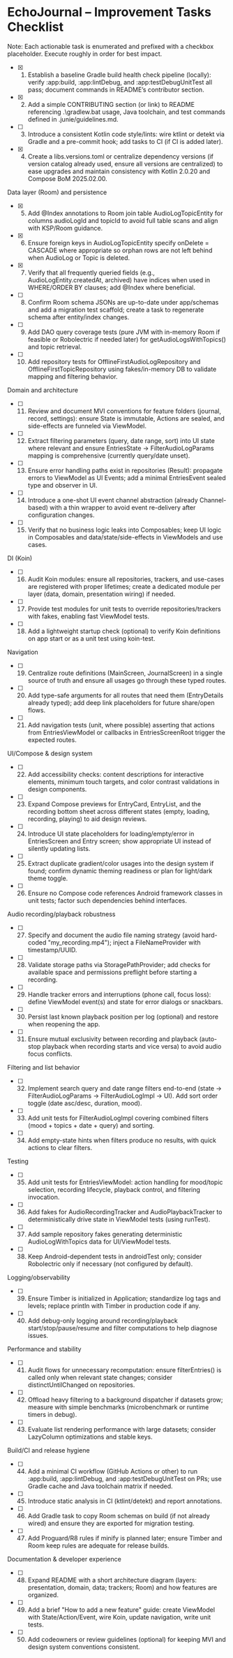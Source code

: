 # EchoJournal – Improvement Tasks Checklist

Note: Each actionable task is enumerated and prefixed with a checkbox placeholder. Execute roughly in order for best impact.

- [x] 1. Establish a baseline Gradle build health check pipeline (locally): verify :app:build, :app:lintDebug, and :app:testDebugUnitTest all pass; document commands in README’s contributor section.
- [x] 2. Add a simple CONTRIBUTING section (or link) to README referencing .\gradlew.bat usage, Java toolchain, and test commands defined in .junie/guidelines.md.
- [ ] 3. Introduce a consistent Kotlin code style/lints: wire ktlint or detekt via Gradle and a pre-commit hook; add tasks to CI (if CI is added later).
- [x] 4. Create a libs.versions.toml or centralize dependency versions (if version catalog already used, ensure all versions are centralized) to ease upgrades and maintain consistency with Kotlin 2.0.20 and Compose BoM 2025.02.00.

Data layer (Room) and persistence
- [x] 5. Add @Index annotations to Room join table AudioLogTopicEntity for columns audioLogId and topicId to avoid full table scans and align with KSP/Room guidance.
- [x] 6. Ensure foreign keys in AudioLogTopicEntity specify onDelete = CASCADE where appropriate so orphan rows are not left behind when AudioLog or Topic is deleted.
- [x] 7. Verify that all frequently queried fields (e.g., AudioLogEntity.createdAt, archived) have indices when used in WHERE/ORDER BY clauses; add @Index where beneficial.
- [ ] 8. Confirm Room schema JSONs are up-to-date under app/schemas and add a migration test scaffold; create a task to regenerate schema after entity/index changes.
- [ ] 9. Add DAO query coverage tests (pure JVM with in-memory Room if feasible or Robolectric if needed later) for getAudioLogsWithTopics() and topic retrieval.
- [ ] 10. Add repository tests for OfflineFirstAudioLogRepository and OfflineFirstTopicRepository using fakes/in-memory DB to validate mapping and filtering behavior.

Domain and architecture
- [ ] 11. Review and document MVI conventions for feature folders (journal, record, settings): ensure State is immutable, Actions are sealed, and side-effects are funneled via ViewModel.
- [ ] 12. Extract filtering parameters (query, date range, sort) into UI state where relevant and ensure EntriesState -> FilterAudioLogParams mapping is comprehensive (currently query/date unset).
- [ ] 13. Ensure error handling paths exist in repositories (Result<DataError>): propagate errors to ViewModel as UI Events; add a minimal EntriesEvent sealed type and observer in UI.
- [ ] 14. Introduce a one-shot UI event channel abstraction (already Channel-based) with a thin wrapper to avoid event re-delivery after configuration changes.
- [ ] 15. Verify that no business logic leaks into Composables; keep UI logic in Composables and data/state/side-effects in ViewModels and use cases.

DI (Koin)
- [ ] 16. Audit Koin modules: ensure all repositories, trackers, and use-cases are registered with proper lifetimes; create a dedicated module per layer (data, domain, presentation wiring) if needed.
- [ ] 17. Provide test modules for unit tests to override repositories/trackers with fakes, enabling fast ViewModel tests.
- [ ] 18. Add a lightweight startup check (optional) to verify Koin definitions on app start or as a unit test using koin-test.

Navigation
- [ ] 19. Centralize route definitions (MainScreen, JournalScreen) in a single source of truth and ensure all usages go through these typed routes.
- [ ] 20. Add type-safe arguments for all routes that need them (EntryDetails already typed); add deep link placeholders for future share/open flows.
- [ ] 21. Add navigation tests (unit, where possible) asserting that actions from EntriesViewModel or callbacks in EntriesScreenRoot trigger the expected routes.

UI/Compose & design system
- [ ] 22. Add accessibility checks: content descriptions for interactive elements, minimum touch targets, and color contrast validations in design components.
- [ ] 23. Expand Compose previews for EntryCard, EntryList, and the recording bottom sheet across different states (empty, loading, recording, playing) to aid design reviews.
- [ ] 24. Introduce UI state placeholders for loading/empty/error in EntriesScreen and Entry screen; show appropriate UI instead of silently updating lists.
- [ ] 25. Extract duplicate gradient/color usages into the design system if found; confirm dynamic theming readiness or plan for light/dark theme toggle.
- [ ] 26. Ensure no Compose code references Android framework classes in unit tests; factor such dependencies behind interfaces.

Audio recording/playback robustness
- [ ] 27. Specify and document the audio file naming strategy (avoid hard-coded "my_recording.mp4"); inject a FileNameProvider with timestamp/UUID.
- [ ] 28. Validate storage paths via StoragePathProvider; add checks for available space and permissions preflight before starting a recording.
- [ ] 29. Handle tracker errors and interruptions (phone call, focus loss): define ViewModel event(s) and state for error dialogs or snackbars.
- [ ] 30. Persist last known playback position per log (optional) and restore when reopening the app.
- [ ] 31. Ensure mutual exclusivity between recording and playback (auto-stop playback when recording starts and vice versa) to avoid audio focus conflicts.

Filtering and list behavior
- [ ] 32. Implement search query and date range filters end-to-end (state -> FilterAudioLogParams -> FilterAudioLogImpl -> UI). Add sort order toggle (date asc/desc, duration, mood).
- [ ] 33. Add unit tests for FilterAudioLogImpl covering combined filters (mood + topics + date + query) and sorting.
- [ ] 34. Add empty-state hints when filters produce no results, with quick actions to clear filters.

Testing
- [ ] 35. Add unit tests for EntriesViewModel: action handling for mood/topic selection, recording lifecycle, playback control, and filtering invocation.
- [ ] 36. Add fakes for AudioRecordingTracker and AudioPlaybackTracker to deterministically drive state in ViewModel tests (using runTest).
- [ ] 37. Add sample repository fakes generating deterministic AudioLogWithTopics data for UI/ViewModel tests.
- [ ] 38. Keep Android-dependent tests in androidTest only; consider Robolectric only if necessary (not configured by default).

Logging/observability
- [ ] 39. Ensure Timber is initialized in Application; standardize log tags and levels; replace println with Timber in production code if any.
- [ ] 40. Add debug-only logging around recording/playback start/stop/pause/resume and filter computations to help diagnose issues.

Performance and stability
- [ ] 41. Audit flows for unnecessary recomputation: ensure filterEntries() is called only when relevant state changes; consider distinctUntilChanged on repositories.
- [ ] 42. Offload heavy filtering to a background dispatcher if datasets grow; measure with simple benchmarks (microbenchmark or runtime timers in debug).
- [ ] 43. Evaluate list rendering performance with large datasets; consider LazyColumn optimizations and stable keys.

Build/CI and release hygiene
- [ ] 44. Add a minimal CI workflow (GitHub Actions or other) to run :app:build, :app:lintDebug, and :app:testDebugUnitTest on PRs; use Gradle cache and Java toolchain matrix if needed.
- [ ] 45. Introduce static analysis in CI (ktlint/detekt) and report annotations.
- [ ] 46. Add Gradle task to copy Room schemas on build (if not already wired) and ensure they are exported for migration testing.
- [ ] 47. Add Proguard/R8 rules if minify is planned later; ensure Timber and Room keep rules are adequate for release builds.

Documentation & developer experience
- [ ] 48. Expand README with a short architecture diagram (layers: presentation, domain, data; trackers; Room) and how features are organized.
- [ ] 49. Add a brief "How to add a new feature" guide: create ViewModel with State/Action/Event, wire Koin, update navigation, write unit tests.
- [ ] 50. Add codeowners or review guidelines (optional) for keeping MVI and design system conventions consistent.
